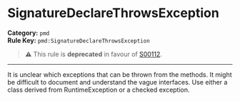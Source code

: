 # SignatureDeclareThrowsException
**Category:** `pmd`<br/>
**Rule Key:** `pmd:SignatureDeclareThrowsException`<br/>
> :warning: This rule is **deprecated** in favour of [S00112](https://rules.sonarsource.com/java/RSPEC-112).

-----

It is unclear which exceptions that can be thrown from the methods. It might be difficult to document and understand the vague interfaces. Use either a class derived from RuntimeException or a checked exception.
